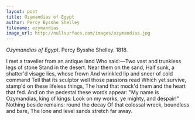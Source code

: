 ```yaml
---
layout: post
title: Ozymandias of Egypt
author: Percy Bysshe Shelley
filename: ozymandias
image_url: http://nullsurface.com/images/ozymandias.jpg
---
```


_Ozymandias of Egypt_.  Percy Bysshe Shelley.  1818.

I met a traveller from an antique land
Who said:—Two vast and trunkless legs of stone
Stand in the desert. Near them on the sand,
Half sunk, a shatter'd visage lies, whose frown
And wrinkled lip and sneer of cold command
Tell that its sculptor well those passions read
Which yet survive, stamp'd on these lifeless things,
The hand that mock'd them and the heart that fed.
And on the pedestal these words appear:
"My name is Ozymandias, king of kings:
Look on my works, ye mighty, and despair!"
Nothing beside remains: round the decay
Of that colossal wreck, boundless and bare,
The lone and level sands stretch far away.